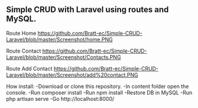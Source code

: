 Simple CRUD with Laravel using routes and MySQL.
--
Route Home
https://github.com/Bratt-ec/Simple-CRUD-Laravel/blob/master/Screenshot/home.PNG

Route Contact
https://github.com/Bratt-ec/Simple-CRUD-Laravel/blob/master/Screenshot/Contacts.PNG

Route Add Contact
https://github.com/Bratt-ec/Simple-CRUD-Laravel/blob/master/Screenshot/add%20contact.PNG

How install:
-Download or clone this repository.
-In content folder open the console.
-Run composer install
-Run npm install
-Restore DB in MySQL
-Run php artisan serve
-Go http://localhost:8000/
